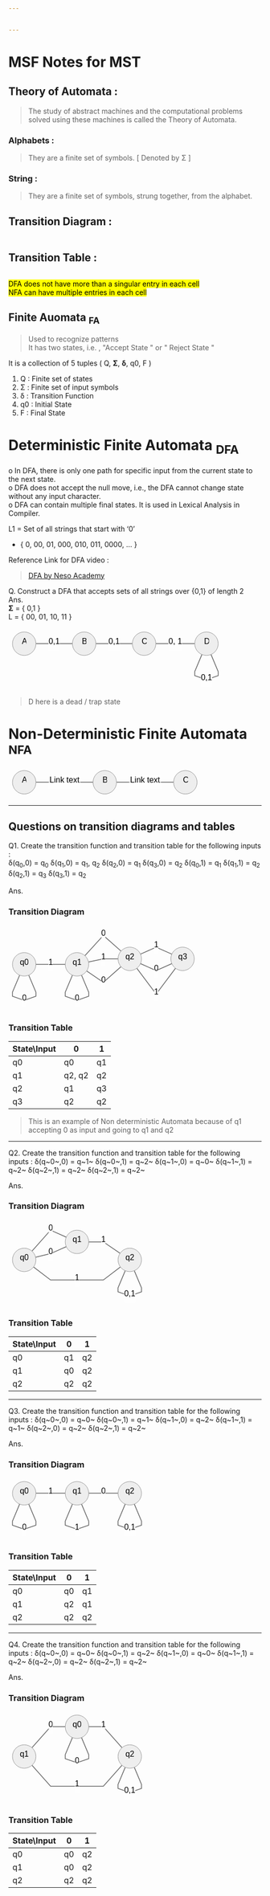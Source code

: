 ```yaml
---


---
```


<title>MSF Notes for MST</title>
<h1 id="msf-notes-for-mst">MSF Notes for MST</h1>
<h2 id="theory-of-automata-">Theory of Automata :</h2>
<blockquote>
<p>The study of abstract machines and the computational problems solved using these machines is called the Theory of Automata.</p>
</blockquote>
<h3 id="alphabets-">Alphabets :</h3>
<blockquote>
<p>They are a finite set of symbols. [ Denoted by Σ ]</p>
</blockquote>
<h3 id="string-">String :</h3>
<blockquote>
<p>They are a finite set of symbols, strung together, from the alphabet.</p>
</blockquote>
<h2 id="transition-diagram-">Transition Diagram :</h2>
<p><img src="https://lh7-us.googleusercontent.com/jyQ8o-cdlzV7QpbtxZu-PDr5WOrTjKpfSz4tf9cryX2bwSj4gf7nJnkl5XZxaRBGALxjP0AHpvfPefbetz1_G7MjV3sIoQj-zbHUkqUil9zfgasMcFdE4bn2BJTQCq8WmLDpM9gyPNgHmBog-yV6mIQ" alt=""></p>
<h2 id="transition-table-">Transition Table :</h2>
<p><img src="https://lh7-us.googleusercontent.com/qWA48m8JmeiD-a4dZwwoUjUIeQSOE34-a_zlJb9XXOluX8405rQr_gAXdKRq6QAszygZ5yT1UwCjXGLw31VpD_60_hYqyZN5qa0u9u4WGcab4iILxrGZdXQUtMpo9_3Ymu9kPWkakES_Mski7Hz4SQo" alt=""></p>
<p><mark>DFA does not have more than a singular entry in each cell<br>
NFA can have multiple entries in each cell</mark></p>
<h2 id="finite-auomata-fa">Finite Auomata <sub>FA</sub></h2>
<blockquote>
<p>Used to recognize patterns<br>
It has two states, i.e. , "Accept State " or  " Reject State "</p>
</blockquote>
<p>It is a collection of 5 tuples ( Q, <strong>Σ</strong>, <strong>δ</strong>, q0, F )</p>
<ol>
<li>Q : Finite set of states</li>
<li>Σ : Finite set of input symbols</li>
<li>δ : Transition Function</li>
<li>q0 : Initial State</li>
<li>F : Final State</li>
</ol>
<h1 id="deterministic-finite-automata-dfa">Deterministic Finite Automata <sub>DFA</sub></h1>
<p>o In DFA, there is only one path for specific input from the current state to the next state.<br>
o DFA does not accept the null move, i.e., the DFA cannot change state without any input character.<br>
o DFA can contain multiple final states. It is used in Lexical Analysis in Compiler.</p>
<p>L1 = Set of all strings that start with ‘0’</p>
<ul>
<li>{ 0, 00, 01, 000, 010, 011, 0000, … }</li>
</ul>
<p>Reference Link for DFA video :</p>
<blockquote>
<p><a href="https://www.youtube.com/watch?v=40i4PKpM0cI">DFA by Neso Academy</a></p>
</blockquote>
<p>Q. Construct a DFA that accepts sets of all strings over {0,1} of length 2<br>
Ans.<br>
<strong>Σ</strong> = { 0,1 }<br>
L = { 00, 01, 10, 11 }</p>
<pre class=" language-mermaid"><svg id="mermaid-svg-svY1lYfetM3NIOSt" width="100%" xmlns="http://www.w3.org/2000/svg" xmlns:xlink="http://www.w3.org/1999/xlink" height="124.42500305175781" style="max-width: 425.6625061035156px;" viewBox="0 0 425.6625061035156 124.42500305175781"><style>#mermaid-svg-svY1lYfetM3NIOSt{font-family:"trebuchet ms",verdana,arial,sans-serif;font-size:16px;fill:#000000;}#mermaid-svg-svY1lYfetM3NIOSt .error-icon{fill:#552222;}#mermaid-svg-svY1lYfetM3NIOSt .error-text{fill:#552222;stroke:#552222;}#mermaid-svg-svY1lYfetM3NIOSt .edge-thickness-normal{stroke-width:2px;}#mermaid-svg-svY1lYfetM3NIOSt .edge-thickness-thick{stroke-width:3.5px;}#mermaid-svg-svY1lYfetM3NIOSt .edge-pattern-solid{stroke-dasharray:0;}#mermaid-svg-svY1lYfetM3NIOSt .edge-pattern-dashed{stroke-dasharray:3;}#mermaid-svg-svY1lYfetM3NIOSt .edge-pattern-dotted{stroke-dasharray:2;}#mermaid-svg-svY1lYfetM3NIOSt .marker{fill:#666;stroke:#666;}#mermaid-svg-svY1lYfetM3NIOSt .marker.cross{stroke:#666;}#mermaid-svg-svY1lYfetM3NIOSt svg{font-family:"trebuchet ms",verdana,arial,sans-serif;font-size:16px;}#mermaid-svg-svY1lYfetM3NIOSt .label{font-family:"trebuchet ms",verdana,arial,sans-serif;color:#000000;}#mermaid-svg-svY1lYfetM3NIOSt .cluster-label text{fill:#333;}#mermaid-svg-svY1lYfetM3NIOSt .cluster-label span{color:#333;}#mermaid-svg-svY1lYfetM3NIOSt .label text,#mermaid-svg-svY1lYfetM3NIOSt span{fill:#000000;color:#000000;}#mermaid-svg-svY1lYfetM3NIOSt .node rect,#mermaid-svg-svY1lYfetM3NIOSt .node circle,#mermaid-svg-svY1lYfetM3NIOSt .node ellipse,#mermaid-svg-svY1lYfetM3NIOSt .node polygon,#mermaid-svg-svY1lYfetM3NIOSt .node path{fill:#eee;stroke:#999;stroke-width:1px;}#mermaid-svg-svY1lYfetM3NIOSt .node .label{text-align:center;}#mermaid-svg-svY1lYfetM3NIOSt .node.clickable{cursor:pointer;}#mermaid-svg-svY1lYfetM3NIOSt .arrowheadPath{fill:#333333;}#mermaid-svg-svY1lYfetM3NIOSt .edgePath .path{stroke:#666;stroke-width:1.5px;}#mermaid-svg-svY1lYfetM3NIOSt .flowchart-link{stroke:#666;fill:none;}#mermaid-svg-svY1lYfetM3NIOSt .edgeLabel{background-color:white;text-align:center;}#mermaid-svg-svY1lYfetM3NIOSt .edgeLabel rect{opacity:0.5;background-color:white;fill:white;}#mermaid-svg-svY1lYfetM3NIOSt .cluster rect{fill:hsl(210,66.6666666667%,95%);stroke:#26a;stroke-width:1px;}#mermaid-svg-svY1lYfetM3NIOSt .cluster text{fill:#333;}#mermaid-svg-svY1lYfetM3NIOSt .cluster span{color:#333;}#mermaid-svg-svY1lYfetM3NIOSt div.mermaidTooltip{position:absolute;text-align:center;max-width:200px;padding:2px;font-family:"trebuchet ms",verdana,arial,sans-serif;font-size:12px;background:hsl(-160,0%,93.3333333333%);border:1px solid #26a;border-radius:2px;pointer-events:none;z-index:100;}#mermaid-svg-svY1lYfetM3NIOSt:root{--mermaid-font-family:"trebuchet ms",verdana,arial,sans-serif;}#mermaid-svg-svY1lYfetM3NIOSt flowchart{fill:apa;}</style><g><g class="output"><g class="clusters"></g><g class="edgePaths"><g class="edgePath LS-A LE-B" id="L-A-B" style="opacity: 1;"><path class="path" d="M54.71250057220459,31.356250762939453L91.04375171661377,31.356250762939453L127.37500286102295,31.356250762939453" marker-end="url(https://stackedit.io/app#arrowhead937)" style="fill:none"></path><defs><marker id="arrowhead937" viewBox="0 0 10 10" refX="9" refY="5" markerUnits="strokeWidth" markerWidth="8" markerHeight="6" orient="auto"><path d="M 0 0 L 10 5 L 0 10 z" class="arrowheadPath" style="stroke-width: 1; stroke-dasharray: 1, 0;"></path></marker></defs></g><g class="edgePath LS-B LE-C" id="L-B-C" style="opacity: 1;"><path class="path" d="M174.08750247955322,31.356250762939453L210.4187536239624,31.356250762939453L246.75000476837158,31.356250762939453" marker-end="url(https://stackedit.io/app#arrowhead938)" style="fill:none"></path><defs><marker id="arrowhead938" viewBox="0 0 10 10" refX="9" refY="5" markerUnits="strokeWidth" markerWidth="8" markerHeight="6" orient="auto"><path d="M 0 0 L 10 5 L 0 10 z" class="arrowheadPath" style="stroke-width: 1; stroke-dasharray: 1, 0;"></path></marker></defs></g><g class="edgePath LS-C LE-D" id="L-C-D" style="opacity: 1;"><path class="path" d="M293.46250438690186,31.356250762939453L332.20625591278076,31.356250762939453L370.95000743865967,31.356250762939453" marker-end="url(https://stackedit.io/app#arrowhead939)" style="fill:none"></path><defs><marker id="arrowhead939" viewBox="0 0 10 10" refX="9" refY="5" markerUnits="strokeWidth" markerWidth="8" markerHeight="6" orient="auto"><path d="M 0 0 L 10 5 L 0 10 z" class="arrowheadPath" style="stroke-width: 1; stroke-dasharray: 1, 0;"></path></marker></defs></g><g class="edgePath LS-D LE-D" id="L-D-D" style="opacity: 1;"><path class="path" d="M385.25969490382727,52.889344244999904L370.95000648498535,86.95000139872232L370.95000648498535,95.0093763669332L394.3062572479248,103.06875133514404L417.66250801086426,95.0093763669332L417.66250801086426,86.95000139872232L403.35281959202234,52.889344244999904" marker-end="url(https://stackedit.io/app#arrowhead940)" style="fill:none"></path><defs><marker id="arrowhead940" viewBox="0 0 10 10" refX="9" refY="5" markerUnits="strokeWidth" markerWidth="8" markerHeight="6" orient="auto"><path d="M 0 0 L 10 5 L 0 10 z" class="arrowheadPath" style="stroke-width: 1; stroke-dasharray: 1, 0;"></path></marker></defs></g></g><g class="edgeLabels"><g class="edgeLabel" transform="translate(91.04375171661377,31.356250762939453)" style="opacity: 1;"><g transform="translate(-11.331250190734863,-13.356249809265137)" class="label"><rect rx="0" ry="0" width="22.662500381469727" height="26.712499618530273"></rect><foreignObject width="22.662500381469727" height="26.712499618530273"><div xmlns="http://www.w3.org/1999/xhtml" style="display: inline-block; white-space: nowrap;"><span id="L-L-A-B" class="edgeLabel L-LS-A' L-LE-B">0,1</span></div></foreignObject></g></g><g class="edgeLabel" transform="translate(210.4187536239624,31.356250762939453)" style="opacity: 1;"><g transform="translate(-11.331250190734863,-13.356249809265137)" class="label"><rect rx="0" ry="0" width="22.662500381469727" height="26.712499618530273"></rect><foreignObject width="22.662500381469727" height="26.712499618530273"><div xmlns="http://www.w3.org/1999/xhtml" style="display: inline-block; white-space: nowrap;"><span id="L-L-B-C" class="edgeLabel L-LS-B' L-LE-C">0,1</span></div></foreignObject></g></g><g class="edgeLabel" transform="translate(332.20625591278076,31.356250762939453)" style="opacity: 1;"><g transform="translate(-13.74375057220459,-13.356249809265137)" class="label"><rect rx="0" ry="0" width="27.48750114440918" height="26.712499618530273"></rect><foreignObject width="27.48750114440918" height="26.712499618530273"><div xmlns="http://www.w3.org/1999/xhtml" style="display: inline-block; white-space: nowrap;"><span id="L-L-C-D" class="edgeLabel L-LS-C' L-LE-D">0, 1</span></div></foreignObject></g></g><g class="edgeLabel" transform="translate(394.3062572479248,103.06875133514404)" style="opacity: 1;"><g transform="translate(-11.331250190734863,-13.356249809265137)" class="label"><rect rx="0" ry="0" width="22.662500381469727" height="26.712499618530273"></rect><foreignObject width="22.662500381469727" height="26.712499618530273"><div xmlns="http://www.w3.org/1999/xhtml" style="display: inline-block; white-space: nowrap;"><span id="L-L-D-D" class="edgeLabel L-LS-D' L-LE-D">0,1</span></div></foreignObject></g></g></g><g class="nodes"><g class="node default" id="flowchart-A-5500" transform="translate(31.356250762939453,31.356250762939453)" style="opacity: 1;"><circle x="-14.71875" y="-23.356249809265137" r="23.356249809265137" class="label-container"></circle><g class="label" transform="translate(0,0)"><g transform="translate(-4.71875,-13.356249809265137)"><foreignObject width="9.4375" height="26.712499618530273"><div xmlns="http://www.w3.org/1999/xhtml" style="display: inline-block; white-space: nowrap;">A</div></foreignObject></g></g></g><g class="node default" id="flowchart-B-5501" transform="translate(150.7312526702881,31.356250762939453)" style="opacity: 1;"><circle x="-14.53125" y="-23.356249809265137" r="23.356249809265137" class="label-container"></circle><g class="label" transform="translate(0,0)"><g transform="translate(-4.53125,-13.356249809265137)"><foreignObject width="9.0625" height="26.712499618530273"><div xmlns="http://www.w3.org/1999/xhtml" style="display: inline-block; white-space: nowrap;">B</div></foreignObject></g></g></g><g class="node default" id="flowchart-C-5502" transform="translate(270.1062545776367,31.356250762939453)" style="opacity: 1;"><circle x="-14.787499904632568" y="-23.356249809265137" r="23.356249809265137" class="label-container"></circle><g class="label" transform="translate(0,0)"><g transform="translate(-4.787499904632568,-13.356249809265137)"><foreignObject width="9.574999809265137" height="26.712499618530273"><div xmlns="http://www.w3.org/1999/xhtml" style="display: inline-block; white-space: nowrap;">C</div></foreignObject></g></g></g><g class="node default" id="flowchart-D-5503" transform="translate(394.3062572479248,31.356250762939453)" style="opacity: 1;"><circle x="-14.90625" y="-23.356249809265137" r="23.356249809265137" class="label-container"></circle><g class="label" transform="translate(0,0)"><g transform="translate(-4.90625,-13.356249809265137)"><foreignObject width="9.8125" height="26.712499618530273"><div xmlns="http://www.w3.org/1999/xhtml" style="display: inline-block; white-space: nowrap;">D</div></foreignObject></g></g></g></g></g></g></svg></pre>
<blockquote>
<p>D here is a dead / trap state</p>
</blockquote>
<h1 id="non-deterministic-finite-automata-nfa">Non-Deterministic Finite Automata <sub>NFA</sub></h1>
<pre class=" language-mermaid"><svg id="mermaid-svg-dY0RWHP88LXY7T3N" width="100%" xmlns="http://www.w3.org/2000/svg" xmlns:xlink="http://www.w3.org/1999/xlink" height="62.712501525878906" style="max-width: 383.61248779296875px;" viewBox="0 0 383.61248779296875 62.712501525878906"><style>#mermaid-svg-dY0RWHP88LXY7T3N{font-family:"trebuchet ms",verdana,arial,sans-serif;font-size:16px;fill:#000000;}#mermaid-svg-dY0RWHP88LXY7T3N .error-icon{fill:#552222;}#mermaid-svg-dY0RWHP88LXY7T3N .error-text{fill:#552222;stroke:#552222;}#mermaid-svg-dY0RWHP88LXY7T3N .edge-thickness-normal{stroke-width:2px;}#mermaid-svg-dY0RWHP88LXY7T3N .edge-thickness-thick{stroke-width:3.5px;}#mermaid-svg-dY0RWHP88LXY7T3N .edge-pattern-solid{stroke-dasharray:0;}#mermaid-svg-dY0RWHP88LXY7T3N .edge-pattern-dashed{stroke-dasharray:3;}#mermaid-svg-dY0RWHP88LXY7T3N .edge-pattern-dotted{stroke-dasharray:2;}#mermaid-svg-dY0RWHP88LXY7T3N .marker{fill:#666;stroke:#666;}#mermaid-svg-dY0RWHP88LXY7T3N .marker.cross{stroke:#666;}#mermaid-svg-dY0RWHP88LXY7T3N svg{font-family:"trebuchet ms",verdana,arial,sans-serif;font-size:16px;}#mermaid-svg-dY0RWHP88LXY7T3N .label{font-family:"trebuchet ms",verdana,arial,sans-serif;color:#000000;}#mermaid-svg-dY0RWHP88LXY7T3N .cluster-label text{fill:#333;}#mermaid-svg-dY0RWHP88LXY7T3N .cluster-label span{color:#333;}#mermaid-svg-dY0RWHP88LXY7T3N .label text,#mermaid-svg-dY0RWHP88LXY7T3N span{fill:#000000;color:#000000;}#mermaid-svg-dY0RWHP88LXY7T3N .node rect,#mermaid-svg-dY0RWHP88LXY7T3N .node circle,#mermaid-svg-dY0RWHP88LXY7T3N .node ellipse,#mermaid-svg-dY0RWHP88LXY7T3N .node polygon,#mermaid-svg-dY0RWHP88LXY7T3N .node path{fill:#eee;stroke:#999;stroke-width:1px;}#mermaid-svg-dY0RWHP88LXY7T3N .node .label{text-align:center;}#mermaid-svg-dY0RWHP88LXY7T3N .node.clickable{cursor:pointer;}#mermaid-svg-dY0RWHP88LXY7T3N .arrowheadPath{fill:#333333;}#mermaid-svg-dY0RWHP88LXY7T3N .edgePath .path{stroke:#666;stroke-width:1.5px;}#mermaid-svg-dY0RWHP88LXY7T3N .flowchart-link{stroke:#666;fill:none;}#mermaid-svg-dY0RWHP88LXY7T3N .edgeLabel{background-color:white;text-align:center;}#mermaid-svg-dY0RWHP88LXY7T3N .edgeLabel rect{opacity:0.5;background-color:white;fill:white;}#mermaid-svg-dY0RWHP88LXY7T3N .cluster rect{fill:hsl(210,66.6666666667%,95%);stroke:#26a;stroke-width:1px;}#mermaid-svg-dY0RWHP88LXY7T3N .cluster text{fill:#333;}#mermaid-svg-dY0RWHP88LXY7T3N .cluster span{color:#333;}#mermaid-svg-dY0RWHP88LXY7T3N div.mermaidTooltip{position:absolute;text-align:center;max-width:200px;padding:2px;font-family:"trebuchet ms",verdana,arial,sans-serif;font-size:12px;background:hsl(-160,0%,93.3333333333%);border:1px solid #26a;border-radius:2px;pointer-events:none;z-index:100;}#mermaid-svg-dY0RWHP88LXY7T3N:root{--mermaid-font-family:"trebuchet ms",verdana,arial,sans-serif;}#mermaid-svg-dY0RWHP88LXY7T3N flowchart{fill:apa;}</style><g><g class="output"><g class="clusters"></g><g class="edgePaths"><g class="edgePath LS-A LE-B" id="L-A-B" style="opacity: 1;"><path class="path" d="M54.71250057220459,31.356250762939453L111.58125114440918,31.356250762939453L168.45000171661377,31.356250762939453" marker-end="url(https://stackedit.io/app#arrowhead941)" style="fill:none"></path><defs><marker id="arrowhead941" viewBox="0 0 10 10" refX="9" refY="5" markerUnits="strokeWidth" markerWidth="8" markerHeight="6" orient="auto"><path d="M 0 0 L 10 5 L 0 10 z" class="arrowheadPath" style="stroke-width: 1; stroke-dasharray: 1, 0;"></path></marker></defs></g><g class="edgePath LS-B LE-C" id="L-B-C" style="opacity: 1;"><path class="path" d="M215.16250133514404,31.356250762939453L272.03125190734863,31.356250762939453L328.9000024795532,31.356250762939453" marker-end="url(https://stackedit.io/app#arrowhead942)" style="fill:none"></path><defs><marker id="arrowhead942" viewBox="0 0 10 10" refX="9" refY="5" markerUnits="strokeWidth" markerWidth="8" markerHeight="6" orient="auto"><path d="M 0 0 L 10 5 L 0 10 z" class="arrowheadPath" style="stroke-width: 1; stroke-dasharray: 1, 0;"></path></marker></defs></g></g><g class="edgeLabels"><g class="edgeLabel" transform="translate(111.58125114440918,31.356250762939453)" style="opacity: 1;"><g transform="translate(-31.868749618530273,-13.356249809265137)" class="label"><rect rx="0" ry="0" width="63.73749923706055" height="26.712499618530273"></rect><foreignObject width="63.73749923706055" height="26.712499618530273"><div xmlns="http://www.w3.org/1999/xhtml" style="display: inline-block; white-space: nowrap;"><span id="L-L-A-B" class="edgeLabel L-LS-A' L-LE-B">Link text</span></div></foreignObject></g></g><g class="edgeLabel" transform="translate(272.03125190734863,31.356250762939453)" style="opacity: 1;"><g transform="translate(-31.868749618530273,-13.356249809265137)" class="label"><rect rx="0" ry="0" width="63.73749923706055" height="26.712499618530273"></rect><foreignObject width="63.73749923706055" height="26.712499618530273"><div xmlns="http://www.w3.org/1999/xhtml" style="display: inline-block; white-space: nowrap;"><span id="L-L-B-C" class="edgeLabel L-LS-B' L-LE-C">Link text</span></div></foreignObject></g></g></g><g class="nodes"><g class="node default" id="flowchart-A-5509" transform="translate(31.356250762939453,31.356250762939453)" style="opacity: 1;"><circle x="-14.71875" y="-23.356249809265137" r="23.356249809265137" class="label-container"></circle><g class="label" transform="translate(0,0)"><g transform="translate(-4.71875,-13.356249809265137)"><foreignObject width="9.4375" height="26.712499618530273"><div xmlns="http://www.w3.org/1999/xhtml" style="display: inline-block; white-space: nowrap;">A</div></foreignObject></g></g></g><g class="node default" id="flowchart-B-5510" transform="translate(191.8062515258789,31.356250762939453)" style="opacity: 1;"><circle x="-14.53125" y="-23.356249809265137" r="23.356249809265137" class="label-container"></circle><g class="label" transform="translate(0,0)"><g transform="translate(-4.53125,-13.356249809265137)"><foreignObject width="9.0625" height="26.712499618530273"><div xmlns="http://www.w3.org/1999/xhtml" style="display: inline-block; white-space: nowrap;">B</div></foreignObject></g></g></g><g class="node default" id="flowchart-C-5511" transform="translate(352.25625228881836,31.356250762939453)" style="opacity: 1;"><circle x="-14.787499904632568" y="-23.356249809265137" r="23.356249809265137" class="label-container"></circle><g class="label" transform="translate(0,0)"><g transform="translate(-4.787499904632568,-13.356249809265137)"><foreignObject width="9.574999809265137" height="26.712499618530273"><div xmlns="http://www.w3.org/1999/xhtml" style="display: inline-block; white-space: nowrap;">C</div></foreignObject></g></g></g></g></g></g></svg></pre>
<hr>
<h2 id="questions-on-transition-diagrams-and-tables">Questions on transition diagrams and tables</h2>
<p>Q1. Create the transition function and transition table for the following inputs :<br>
δ(q<sub>0</sub>,0) = q<sub>0</sub> 	δ(q<sub>1</sub>,0) = q<sub>1</sub>, q<sub>2</sub> δ(q<sub>2</sub>,0) = q<sub>1</sub> 	δ(q<sub>3</sub>,0) = q<sub>2</sub> 	δ(q<sub>0</sub>,1) = q<sub>1</sub> 	δ(q<sub>1</sub>,1) = q<sub>2</sub> 	δ(q<sub>2</sub>,1) = q<sub>3</sub> 	δ(q<sub>3</sub>,1) = q<sub>2</sub></p>
<p>Ans.</p>
<h3 id="transition-diagram">Transition Diagram</h3>
<pre class=" language-mermaid"><svg id="mermaid-svg-DHmivZHc7bKwmbYQ" width="100%" xmlns="http://www.w3.org/2000/svg" xmlns:xlink="http://www.w3.org/1999/xlink" height="171.99374389648438" style="max-width: 378.04998779296875px;" viewBox="0 9.5367431640625e-7 378.04998779296875 171.99374389648438"><style>#mermaid-svg-DHmivZHc7bKwmbYQ{font-family:"trebuchet ms",verdana,arial,sans-serif;font-size:16px;fill:#000000;}#mermaid-svg-DHmivZHc7bKwmbYQ .error-icon{fill:#552222;}#mermaid-svg-DHmivZHc7bKwmbYQ .error-text{fill:#552222;stroke:#552222;}#mermaid-svg-DHmivZHc7bKwmbYQ .edge-thickness-normal{stroke-width:2px;}#mermaid-svg-DHmivZHc7bKwmbYQ .edge-thickness-thick{stroke-width:3.5px;}#mermaid-svg-DHmivZHc7bKwmbYQ .edge-pattern-solid{stroke-dasharray:0;}#mermaid-svg-DHmivZHc7bKwmbYQ .edge-pattern-dashed{stroke-dasharray:3;}#mermaid-svg-DHmivZHc7bKwmbYQ .edge-pattern-dotted{stroke-dasharray:2;}#mermaid-svg-DHmivZHc7bKwmbYQ .marker{fill:#666;stroke:#666;}#mermaid-svg-DHmivZHc7bKwmbYQ .marker.cross{stroke:#666;}#mermaid-svg-DHmivZHc7bKwmbYQ svg{font-family:"trebuchet ms",verdana,arial,sans-serif;font-size:16px;}#mermaid-svg-DHmivZHc7bKwmbYQ .label{font-family:"trebuchet ms",verdana,arial,sans-serif;color:#000000;}#mermaid-svg-DHmivZHc7bKwmbYQ .cluster-label text{fill:#333;}#mermaid-svg-DHmivZHc7bKwmbYQ .cluster-label span{color:#333;}#mermaid-svg-DHmivZHc7bKwmbYQ .label text,#mermaid-svg-DHmivZHc7bKwmbYQ span{fill:#000000;color:#000000;}#mermaid-svg-DHmivZHc7bKwmbYQ .node rect,#mermaid-svg-DHmivZHc7bKwmbYQ .node circle,#mermaid-svg-DHmivZHc7bKwmbYQ .node ellipse,#mermaid-svg-DHmivZHc7bKwmbYQ .node polygon,#mermaid-svg-DHmivZHc7bKwmbYQ .node path{fill:#eee;stroke:#999;stroke-width:1px;}#mermaid-svg-DHmivZHc7bKwmbYQ .node .label{text-align:center;}#mermaid-svg-DHmivZHc7bKwmbYQ .node.clickable{cursor:pointer;}#mermaid-svg-DHmivZHc7bKwmbYQ .arrowheadPath{fill:#333333;}#mermaid-svg-DHmivZHc7bKwmbYQ .edgePath .path{stroke:#666;stroke-width:1.5px;}#mermaid-svg-DHmivZHc7bKwmbYQ .flowchart-link{stroke:#666;fill:none;}#mermaid-svg-DHmivZHc7bKwmbYQ .edgeLabel{background-color:white;text-align:center;}#mermaid-svg-DHmivZHc7bKwmbYQ .edgeLabel rect{opacity:0.5;background-color:white;fill:white;}#mermaid-svg-DHmivZHc7bKwmbYQ .cluster rect{fill:hsl(210,66.6666666667%,95%);stroke:#26a;stroke-width:1px;}#mermaid-svg-DHmivZHc7bKwmbYQ .cluster text{fill:#333;}#mermaid-svg-DHmivZHc7bKwmbYQ .cluster span{color:#333;}#mermaid-svg-DHmivZHc7bKwmbYQ div.mermaidTooltip{position:absolute;text-align:center;max-width:200px;padding:2px;font-family:"trebuchet ms",verdana,arial,sans-serif;font-size:12px;background:hsl(-160,0%,93.3333333333%);border:1px solid #26a;border-radius:2px;pointer-events:none;z-index:100;}#mermaid-svg-DHmivZHc7bKwmbYQ:root{--mermaid-font-family:"trebuchet ms",verdana,arial,sans-serif;}#mermaid-svg-DHmivZHc7bKwmbYQ flowchart{fill:apa;}</style><g><g class="output"><g class="clusters"></g><g class="edgePaths"><g class="edgePath LS-A LE-B" id="L-A-B" style="opacity: 1;"><path class="path" d="M54.71250057220459,78.92499876022339L83.9125018119812,78.92499876022339L113.11250305175781,78.92499876022339" marker-end="url(https://stackedit.io/app#arrowhead943)" style="fill:none"></path><defs><marker id="arrowhead943" viewBox="0 0 10 10" refX="9" refY="5" markerUnits="strokeWidth" markerWidth="8" markerHeight="6" orient="auto"><path d="M 0 0 L 10 5 L 0 10 z" class="arrowheadPath" style="stroke-width: 1; stroke-dasharray: 1, 0;"></path></marker></defs></g><g class="edgePath LS-B LE-C" id="L-B-C" style="opacity: 1;"><path class="path" d="M152.2160911755724,61.675774396214415L189.0250039100647,21.356249809265137L224.12388876388889,52.55247504639597" marker-end="url(https://stackedit.io/app#arrowhead944)" style="fill:none"></path><defs><marker id="arrowhead944" viewBox="0 0 10 10" refX="9" refY="5" markerUnits="strokeWidth" markerWidth="8" markerHeight="6" orient="auto"><path d="M 0 0 L 10 5 L 0 10 z" class="arrowheadPath" style="stroke-width: 1; stroke-dasharray: 1, 0;"></path></marker></defs></g><g class="edgePath LS-C LE-D" id="L-C-D" style="opacity: 1;"><path class="path" d="M262.9247798557829,58.58358468817433L294.1375060081482,44.71249961853027L325.3502321605135,58.58358468817433" marker-end="url(https://stackedit.io/app#arrowhead945)" style="fill:none"></path><defs><marker id="arrowhead945" viewBox="0 0 10 10" refX="9" refY="5" markerUnits="strokeWidth" markerWidth="8" markerHeight="6" orient="auto"><path d="M 0 0 L 10 5 L 0 10 z" class="arrowheadPath" style="stroke-width: 1; stroke-dasharray: 1, 0;"></path></marker></defs></g><g class="edgePath LS-A LE-A" id="L-A-A" style="opacity: 1;"><path class="path" d="M22.30968841884193,100.45809224228384L8,134.51874939600626L8,142.57812436421713L31.356250762939453,150.63749933242798L54.712501525878906,142.57812436421713L54.712501525878906,134.51874939600626L40.40281310703698,100.45809224228384" marker-end="url(https://stackedit.io/app#arrowhead946)" style="fill:none"></path><defs><marker id="arrowhead946" viewBox="0 0 10 10" refX="9" refY="5" markerUnits="strokeWidth" markerWidth="8" markerHeight="6" orient="auto"><path d="M 0 0 L 10 5 L 0 10 z" class="arrowheadPath" style="stroke-width: 1; stroke-dasharray: 1, 0;"></path></marker></defs></g><g class="edgePath LS-B LE-B" id="L-B-B" style="opacity: 1;"><path class="path" d="M127.42219051692543,100.45809224228384L113.1125020980835,134.51874939600626L113.1125020980835,142.57812436421713L136.46875286102295,150.63749933242798L159.8250036239624,142.57812436421713L159.8250036239624,134.51874939600626L145.5153152051205,100.45809224228384" marker-end="url(https://stackedit.io/app#arrowhead947)" style="fill:none"></path><defs><marker id="arrowhead947" viewBox="0 0 10 10" refX="9" refY="5" markerUnits="strokeWidth" markerWidth="8" markerHeight="6" orient="auto"><path d="M 0 0 L 10 5 L 0 10 z" class="arrowheadPath" style="stroke-width: 1; stroke-dasharray: 1, 0;"></path></marker></defs></g><g class="edgePath LS-B LE-C" id="L-B-C" style="opacity: 1;"><path class="path" d="M159.34211014142122,74.20017793017604L189.0250039100647,68.06874942779541L218.2250051498413,68.06874942779541" marker-end="url(https://stackedit.io/app#arrowhead948)" style="fill:none"></path><defs><marker id="arrowhead948" viewBox="0 0 10 10" refX="9" refY="5" markerUnits="strokeWidth" markerWidth="8" markerHeight="6" orient="auto"><path d="M 0 0 L 10 5 L 0 10 z" class="arrowheadPath" style="stroke-width: 1; stroke-dasharray: 1, 0;"></path></marker></defs></g><g class="edgePath LS-C LE-B" id="L-C-B" style="opacity: 1;"><path class="path" d="M224.12388876388889,83.58502380919485L189.0250039100647,114.78124904632568L155.76248952040842,92.08805808817152" marker-end="url(https://stackedit.io/app#arrowhead949)" style="fill:none"></path><defs><marker id="arrowhead949" viewBox="0 0 10 10" refX="9" refY="5" markerUnits="strokeWidth" markerWidth="8" markerHeight="6" orient="auto"><path d="M 0 0 L 10 5 L 0 10 z" class="arrowheadPath" style="stroke-width: 1; stroke-dasharray: 1, 0;"></path></marker></defs></g><g class="edgePath LS-D LE-C" id="L-D-C" style="opacity: 1;"><path class="path" d="M325.3502321605135,77.5539141674165L294.1375060081482,91.42499923706055L262.9247798557829,77.5539141674165" marker-end="url(https://stackedit.io/app#arrowhead950)" style="fill:none"></path><defs><marker id="arrowhead950" viewBox="0 0 10 10" refX="9" refY="5" markerUnits="strokeWidth" markerWidth="8" markerHeight="6" orient="auto"><path d="M 0 0 L 10 5 L 0 10 z" class="arrowheadPath" style="stroke-width: 1; stroke-dasharray: 1, 0;"></path></marker></defs></g><g class="edgePath LS-D LE-C" id="L-D-C" style="opacity: 1;"><path class="path" d="M332.6792069579092,86.75314908814167L294.1375060081482,138.13749885559082L255.5958050583872,86.75314908814167" marker-end="url(https://stackedit.io/app#arrowhead951)" style="fill:none"></path><defs><marker id="arrowhead951" viewBox="0 0 10 10" refX="9" refY="5" markerUnits="strokeWidth" markerWidth="8" markerHeight="6" orient="auto"><path d="M 0 0 L 10 5 L 0 10 z" class="arrowheadPath" style="stroke-width: 1; stroke-dasharray: 1, 0;"></path></marker></defs></g></g><g class="edgeLabels"><g class="edgeLabel" transform="translate(83.9125018119812,78.92499876022339)" style="opacity: 1;"><g transform="translate(-4.200000286102295,-13.356249809265137)" class="label"><rect rx="0" ry="0" width="8.40000057220459" height="26.712499618530273"></rect><foreignObject width="8.40000057220459" height="26.712499618530273"><div xmlns="http://www.w3.org/1999/xhtml" style="display: inline-block; white-space: nowrap;"><span id="L-L-A-B" class="edgeLabel L-LS-A' L-LE-B">1</span></div></foreignObject></g></g><g class="edgeLabel" transform="translate(189.0250039100647,21.356249809265137)" style="opacity: 1;"><g transform="translate(-4.200000286102295,-13.356249809265137)" class="label"><rect rx="0" ry="0" width="8.40000057220459" height="26.712499618530273"></rect><foreignObject width="8.40000057220459" height="26.712499618530273"><div xmlns="http://www.w3.org/1999/xhtml" style="display: inline-block; white-space: nowrap;"><span id="L-L-B-C" class="edgeLabel L-LS-B' L-LE-C">0</span></div></foreignObject></g></g><g class="edgeLabel" transform="translate(294.1375060081482,44.71249961853027)" style="opacity: 1;"><g transform="translate(-4.200000286102295,-13.356249809265137)" class="label"><rect rx="0" ry="0" width="8.40000057220459" height="26.712499618530273"></rect><foreignObject width="8.40000057220459" height="26.712499618530273"><div xmlns="http://www.w3.org/1999/xhtml" style="display: inline-block; white-space: nowrap;"><span id="L-L-C-D" class="edgeLabel L-LS-C' L-LE-D">1</span></div></foreignObject></g></g><g class="edgeLabel" transform="translate(31.356250762939453,150.63749933242798)" style="opacity: 1;"><g transform="translate(-4.200000286102295,-13.356249809265137)" class="label"><rect rx="0" ry="0" width="8.40000057220459" height="26.712499618530273"></rect><foreignObject width="8.40000057220459" height="26.712499618530273"><div xmlns="http://www.w3.org/1999/xhtml" style="display: inline-block; white-space: nowrap;"><span id="L-L-A-A" class="edgeLabel L-LS-A' L-LE-A">0</span></div></foreignObject></g></g><g class="edgeLabel" transform="translate(136.46875286102295,150.63749933242798)" style="opacity: 1;"><g transform="translate(-4.200000286102295,-13.356249809265137)" class="label"><rect rx="0" ry="0" width="8.40000057220459" height="26.712499618530273"></rect><foreignObject width="8.40000057220459" height="26.712499618530273"><div xmlns="http://www.w3.org/1999/xhtml" style="display: inline-block; white-space: nowrap;"><span id="L-L-B-B" class="edgeLabel L-LS-B' L-LE-B">0</span></div></foreignObject></g></g><g class="edgeLabel" transform="translate(189.0250039100647,68.06874942779541)" style="opacity: 1;"><g transform="translate(-4.200000286102295,-13.356249809265137)" class="label"><rect rx="0" ry="0" width="8.40000057220459" height="26.712499618530273"></rect><foreignObject width="8.40000057220459" height="26.712499618530273"><div xmlns="http://www.w3.org/1999/xhtml" style="display: inline-block; white-space: nowrap;"><span id="L-L-B-C" class="edgeLabel L-LS-B' L-LE-C">1</span></div></foreignObject></g></g><g class="edgeLabel" transform="translate(189.0250039100647,114.78124904632568)" style="opacity: 1;"><g transform="translate(-4.200000286102295,-13.356249809265137)" class="label"><rect rx="0" ry="0" width="8.40000057220459" height="26.712499618530273"></rect><foreignObject width="8.40000057220459" height="26.712499618530273"><div xmlns="http://www.w3.org/1999/xhtml" style="display: inline-block; white-space: nowrap;"><span id="L-L-C-B" class="edgeLabel L-LS-C' L-LE-B">0</span></div></foreignObject></g></g><g class="edgeLabel" transform="translate(294.1375060081482,91.42499923706055)" style="opacity: 1;"><g transform="translate(-4.200000286102295,-13.356249809265137)" class="label"><rect rx="0" ry="0" width="8.40000057220459" height="26.712499618530273"></rect><foreignObject width="8.40000057220459" height="26.712499618530273"><div xmlns="http://www.w3.org/1999/xhtml" style="display: inline-block; white-space: nowrap;"><span id="L-L-D-C" class="edgeLabel L-LS-D' L-LE-C">0</span></div></foreignObject></g></g><g class="edgeLabel" transform="translate(294.1375060081482,138.13749885559082)" style="opacity: 1;"><g transform="translate(-4.200000286102295,-13.356249809265137)" class="label"><rect rx="0" ry="0" width="8.40000057220459" height="26.712499618530273"></rect><foreignObject width="8.40000057220459" height="26.712499618530273"><div xmlns="http://www.w3.org/1999/xhtml" style="display: inline-block; white-space: nowrap;"><span id="L-L-D-C" class="edgeLabel L-LS-D' L-LE-C">1</span></div></foreignObject></g></g></g><g class="nodes"><g class="node default" id="flowchart-A-5528" transform="translate(31.356250762939453,78.92499876022339)" style="opacity: 1;"><circle x="-18.65625" y="-23.356249809265137" r="23.356249809265137" class="label-container"></circle><g class="label" transform="translate(0,0)"><g transform="translate(-8.65625,-13.356249809265137)"><foreignObject width="17.3125" height="26.712499618530273"><div xmlns="http://www.w3.org/1999/xhtml" style="display: inline-block; white-space: nowrap;">q0</div></foreignObject></g></g></g><g class="node default" id="flowchart-B-5529" transform="translate(136.46875286102295,78.92499876022339)" style="opacity: 1;"><circle x="-18.65625" y="-23.356249809265137" r="23.356249809265137" class="label-container"></circle><g class="label" transform="translate(0,0)"><g transform="translate(-8.65625,-13.356249809265137)"><foreignObject width="17.3125" height="26.712499618530273"><div xmlns="http://www.w3.org/1999/xhtml" style="display: inline-block; white-space: nowrap;">q1</div></foreignObject></g></g></g><g class="node default" id="flowchart-C-5530" transform="translate(241.58125495910645,68.06874942779541)" style="opacity: 1;"><circle x="-18.65625" y="-23.356249809265137" r="23.356249809265137" class="label-container"></circle><g class="label" transform="translate(0,0)"><g transform="translate(-8.65625,-13.356249809265137)"><foreignObject width="17.3125" height="26.712499618530273"><div xmlns="http://www.w3.org/1999/xhtml" style="display: inline-block; white-space: nowrap;">q2</div></foreignObject></g></g></g><g class="node default" id="flowchart-D-5531" transform="translate(346.69375705718994,68.06874942779541)" style="opacity: 1;"><circle x="-18.65625" y="-23.356249809265137" r="23.356249809265137" class="label-container"></circle><g class="label" transform="translate(0,0)"><g transform="translate(-8.65625,-13.356249809265137)"><foreignObject width="17.3125" height="26.712499618530273"><div xmlns="http://www.w3.org/1999/xhtml" style="display: inline-block; white-space: nowrap;">q3</div></foreignObject></g></g></g></g></g></g></svg></pre>
<h3 id="transition-table">Transition Table</h3>

<table>
<thead>
<tr>
<th>State\Input</th>
<th>0</th>
<th>1</th>
</tr>
</thead>
<tbody>
<tr>
<td>q0</td>
<td>q0</td>
<td>q1</td>
</tr>
<tr>
<td>q1</td>
<td>q2, q2</td>
<td>q2</td>
</tr>
<tr>
<td>q2</td>
<td>q1</td>
<td>q3</td>
</tr>
<tr>
<td>q3</td>
<td>q2</td>
<td>q2</td>
</tr>
</tbody>
</table><blockquote>
<p>This is an example of Non deterministic Automata because of q1 accepting 0 as input and going to q1 and q2</p>
</blockquote>
<hr>
Q2.  Create the transition function and transition table for the following inputs : 
δ(q~0~,0) = q~1~ 	δ(q~0~,1) = q~2~ δ(q~1~,0) = q~0~ 	δ(q~1~,1) = q~2~ 	δ(q~2~,1) = q~2~ 	δ(q~2~,1) = q~2~ 
<p>Ans.</p>
<h3 id="transition-diagram-1">Transition Diagram</h3>
<pre class=" language-mermaid"><svg id="mermaid-svg-EDvd8SxjY6qnn2DP" width="100%" xmlns="http://www.w3.org/2000/svg" xmlns:xlink="http://www.w3.org/1999/xlink" height="173.6374969482422" style="max-width: 272.9375px;" viewBox="0 9.5367431640625e-7 272.9375 173.6374969482422"><style>#mermaid-svg-EDvd8SxjY6qnn2DP{font-family:"trebuchet ms",verdana,arial,sans-serif;font-size:16px;fill:#000000;}#mermaid-svg-EDvd8SxjY6qnn2DP .error-icon{fill:#552222;}#mermaid-svg-EDvd8SxjY6qnn2DP .error-text{fill:#552222;stroke:#552222;}#mermaid-svg-EDvd8SxjY6qnn2DP .edge-thickness-normal{stroke-width:2px;}#mermaid-svg-EDvd8SxjY6qnn2DP .edge-thickness-thick{stroke-width:3.5px;}#mermaid-svg-EDvd8SxjY6qnn2DP .edge-pattern-solid{stroke-dasharray:0;}#mermaid-svg-EDvd8SxjY6qnn2DP .edge-pattern-dashed{stroke-dasharray:3;}#mermaid-svg-EDvd8SxjY6qnn2DP .edge-pattern-dotted{stroke-dasharray:2;}#mermaid-svg-EDvd8SxjY6qnn2DP .marker{fill:#666;stroke:#666;}#mermaid-svg-EDvd8SxjY6qnn2DP .marker.cross{stroke:#666;}#mermaid-svg-EDvd8SxjY6qnn2DP svg{font-family:"trebuchet ms",verdana,arial,sans-serif;font-size:16px;}#mermaid-svg-EDvd8SxjY6qnn2DP .label{font-family:"trebuchet ms",verdana,arial,sans-serif;color:#000000;}#mermaid-svg-EDvd8SxjY6qnn2DP .cluster-label text{fill:#333;}#mermaid-svg-EDvd8SxjY6qnn2DP .cluster-label span{color:#333;}#mermaid-svg-EDvd8SxjY6qnn2DP .label text,#mermaid-svg-EDvd8SxjY6qnn2DP span{fill:#000000;color:#000000;}#mermaid-svg-EDvd8SxjY6qnn2DP .node rect,#mermaid-svg-EDvd8SxjY6qnn2DP .node circle,#mermaid-svg-EDvd8SxjY6qnn2DP .node ellipse,#mermaid-svg-EDvd8SxjY6qnn2DP .node polygon,#mermaid-svg-EDvd8SxjY6qnn2DP .node path{fill:#eee;stroke:#999;stroke-width:1px;}#mermaid-svg-EDvd8SxjY6qnn2DP .node .label{text-align:center;}#mermaid-svg-EDvd8SxjY6qnn2DP .node.clickable{cursor:pointer;}#mermaid-svg-EDvd8SxjY6qnn2DP .arrowheadPath{fill:#333333;}#mermaid-svg-EDvd8SxjY6qnn2DP .edgePath .path{stroke:#666;stroke-width:1.5px;}#mermaid-svg-EDvd8SxjY6qnn2DP .flowchart-link{stroke:#666;fill:none;}#mermaid-svg-EDvd8SxjY6qnn2DP .edgeLabel{background-color:white;text-align:center;}#mermaid-svg-EDvd8SxjY6qnn2DP .edgeLabel rect{opacity:0.5;background-color:white;fill:white;}#mermaid-svg-EDvd8SxjY6qnn2DP .cluster rect{fill:hsl(210,66.6666666667%,95%);stroke:#26a;stroke-width:1px;}#mermaid-svg-EDvd8SxjY6qnn2DP .cluster text{fill:#333;}#mermaid-svg-EDvd8SxjY6qnn2DP .cluster span{color:#333;}#mermaid-svg-EDvd8SxjY6qnn2DP div.mermaidTooltip{position:absolute;text-align:center;max-width:200px;padding:2px;font-family:"trebuchet ms",verdana,arial,sans-serif;font-size:12px;background:hsl(-160,0%,93.3333333333%);border:1px solid #26a;border-radius:2px;pointer-events:none;z-index:100;}#mermaid-svg-EDvd8SxjY6qnn2DP:root{--mermaid-font-family:"trebuchet ms",verdana,arial,sans-serif;}#mermaid-svg-EDvd8SxjY6qnn2DP flowchart{fill:apa;}</style><g><g class="output"><g class="clusters"></g><g class="edgePaths"><g class="edgePath LS-A LE-B" id="L-A-B" style="opacity: 1;"><path class="path" d="M46.86059159363261,63.10078435169828L83.9125018119812,21.356249809265137L115.12522796434652,35.22733487890919" marker-end="url(https://stackedit.io/app#arrowhead952)" style="fill:none"></path><defs><marker id="arrowhead952" viewBox="0 0 10 10" refX="9" refY="5" markerUnits="strokeWidth" markerWidth="8" markerHeight="6" orient="auto"><path d="M 0 0 L 10 5 L 0 10 z" class="arrowheadPath" style="stroke-width: 1; stroke-dasharray: 1, 0;"></path></marker></defs></g><g class="edgePath LS-B LE-C" id="L-B-C" style="opacity: 1;"><path class="path" d="M159.8250026702881,44.71249961853027L189.0250039100647,44.71249961853027L222.28751829972097,67.40569057668444" marker-end="url(https://stackedit.io/app#arrowhead953)" style="fill:none"></path><defs><marker id="arrowhead953" viewBox="0 0 10 10" refX="9" refY="5" markerUnits="strokeWidth" markerWidth="8" markerHeight="6" orient="auto"><path d="M 0 0 L 10 5 L 0 10 z" class="arrowheadPath" style="stroke-width: 1; stroke-dasharray: 1, 0;"></path></marker></defs></g><g class="edgePath LS-A LE-C" id="L-A-C" style="opacity: 1;"><path class="path" d="M49.935998341643824,94.72174905903185L83.9125018119812,120.60312461853027L136.46875286102295,120.60312461853027L189.0250039100647,120.60312461853027L223.00150738040207,94.72174905903185" marker-end="url(https://stackedit.io/app#arrowhead954)" style="fill:none"></path><defs><marker id="arrowhead954" viewBox="0 0 10 10" refX="9" refY="5" markerUnits="strokeWidth" markerWidth="8" markerHeight="6" orient="auto"><path d="M 0 0 L 10 5 L 0 10 z" class="arrowheadPath" style="stroke-width: 1; stroke-dasharray: 1, 0;"></path></marker></defs></g><g class="edgePath LS-B LE-A" id="L-B-A" style="opacity: 1;"><path class="path" d="M115.12522796434652,54.19766435815136L83.9125018119812,68.06874942779541L54.07865973409939,75.16444276123774" marker-end="url(https://stackedit.io/app#arrowhead955)" style="fill:none"></path><defs><marker id="arrowhead955" viewBox="0 0 10 10" refX="9" refY="5" markerUnits="strokeWidth" markerWidth="8" markerHeight="6" orient="auto"><path d="M 0 0 L 10 5 L 0 10 z" class="arrowheadPath" style="stroke-width: 1; stroke-dasharray: 1, 0;"></path></marker></defs></g><g class="edgePath LS-C LE-C" id="L-C-C" style="opacity: 1;"><path class="path" d="M232.5346926150089,102.10184338669302L218.225004196167,136.16250054041544L218.225004196167,144.2218755086263L241.58125495910645,152.28125047683716L264.9375057220459,144.2218755086263L264.9375057220459,136.16250054041544L250.62781730320398,102.10184338669302" marker-end="url(https://stackedit.io/app#arrowhead956)" style="fill:none"></path><defs><marker id="arrowhead956" viewBox="0 0 10 10" refX="9" refY="5" markerUnits="strokeWidth" markerWidth="8" markerHeight="6" orient="auto"><path d="M 0 0 L 10 5 L 0 10 z" class="arrowheadPath" style="stroke-width: 1; stroke-dasharray: 1, 0;"></path></marker></defs></g></g><g class="edgeLabels"><g class="edgeLabel" transform="translate(83.9125018119812,21.356249809265137)" style="opacity: 1;"><g transform="translate(-4.200000286102295,-13.356249809265137)" class="label"><rect rx="0" ry="0" width="8.40000057220459" height="26.712499618530273"></rect><foreignObject width="8.40000057220459" height="26.712499618530273"><div xmlns="http://www.w3.org/1999/xhtml" style="display: inline-block; white-space: nowrap;"><span id="L-L-A-B" class="edgeLabel L-LS-A' L-LE-B">0</span></div></foreignObject></g></g><g class="edgeLabel" transform="translate(189.0250039100647,44.71249961853027)" style="opacity: 1;"><g transform="translate(-4.200000286102295,-13.356249809265137)" class="label"><rect rx="0" ry="0" width="8.40000057220459" height="26.712499618530273"></rect><foreignObject width="8.40000057220459" height="26.712499618530273"><div xmlns="http://www.w3.org/1999/xhtml" style="display: inline-block; white-space: nowrap;"><span id="L-L-B-C" class="edgeLabel L-LS-B' L-LE-C">1</span></div></foreignObject></g></g><g class="edgeLabel" transform="translate(136.46875286102295,120.60312461853027)" style="opacity: 1;"><g transform="translate(-4.200000286102295,-13.356249809265137)" class="label"><rect rx="0" ry="0" width="8.40000057220459" height="26.712499618530273"></rect><foreignObject width="8.40000057220459" height="26.712499618530273"><div xmlns="http://www.w3.org/1999/xhtml" style="display: inline-block; white-space: nowrap;"><span id="L-L-A-C" class="edgeLabel L-LS-A' L-LE-C">1</span></div></foreignObject></g></g><g class="edgeLabel" transform="translate(83.9125018119812,68.06874942779541)" style="opacity: 1;"><g transform="translate(-4.200000286102295,-13.356249809265137)" class="label"><rect rx="0" ry="0" width="8.40000057220459" height="26.712499618530273"></rect><foreignObject width="8.40000057220459" height="26.712499618530273"><div xmlns="http://www.w3.org/1999/xhtml" style="display: inline-block; white-space: nowrap;"><span id="L-L-B-A" class="edgeLabel L-LS-B' L-LE-A">0</span></div></foreignObject></g></g><g class="edgeLabel" transform="translate(241.58125495910645,152.28125047683716)" style="opacity: 1;"><g transform="translate(-11.331250190734863,-13.356249809265137)" class="label"><rect rx="0" ry="0" width="22.662500381469727" height="26.712499618530273"></rect><foreignObject width="22.662500381469727" height="26.712499618530273"><div xmlns="http://www.w3.org/1999/xhtml" style="display: inline-block; white-space: nowrap;"><span id="L-L-C-C" class="edgeLabel L-LS-C' L-LE-C">0,1</span></div></foreignObject></g></g></g><g class="nodes"><g class="node default" id="flowchart-A-5553" transform="translate(31.356250762939453,80.56874990463257)" style="opacity: 1;"><circle x="-18.65625" y="-23.356249809265137" r="23.356249809265137" class="label-container"></circle><g class="label" transform="translate(0,0)"><g transform="translate(-8.65625,-13.356249809265137)"><foreignObject width="17.3125" height="26.712499618530273"><div xmlns="http://www.w3.org/1999/xhtml" style="display: inline-block; white-space: nowrap;">q0</div></foreignObject></g></g></g><g class="node default" id="flowchart-B-5554" transform="translate(136.46875286102295,44.71249961853027)" style="opacity: 1;"><circle x="-18.65625" y="-23.356249809265137" r="23.356249809265137" class="label-container"></circle><g class="label" transform="translate(0,0)"><g transform="translate(-8.65625,-13.356249809265137)"><foreignObject width="17.3125" height="26.712499618530273"><div xmlns="http://www.w3.org/1999/xhtml" style="display: inline-block; white-space: nowrap;">q1</div></foreignObject></g></g></g><g class="node default" id="flowchart-C-5555" transform="translate(241.58125495910645,80.56874990463257)" style="opacity: 1;"><circle x="-18.65625" y="-23.356249809265137" r="23.356249809265137" class="label-container"></circle><g class="label" transform="translate(0,0)"><g transform="translate(-8.65625,-13.356249809265137)"><foreignObject width="17.3125" height="26.712499618530273"><div xmlns="http://www.w3.org/1999/xhtml" style="display: inline-block; white-space: nowrap;">q2</div></foreignObject></g></g></g></g></g></g></svg></pre>
<h3 id="transition-table-1">Transition Table</h3>

<table>
<thead>
<tr>
<th>State\Input</th>
<th>0</th>
<th>1</th>
</tr>
</thead>
<tbody>
<tr>
<td>q0</td>
<td>q1</td>
<td>q2</td>
</tr>
<tr>
<td>q1</td>
<td>q0</td>
<td>q2</td>
</tr>
<tr>
<td>q2</td>
<td>q2</td>
<td>q2</td>
</tr>
</tbody>
</table><hr>
Q3.  Create the transition function and transition table for the following inputs : 
δ(q~0~,0) = q~0~ 	δ(q~0~,1) = q~1~ δ(q~1~,0) = q~2~ 	δ(q~1~,1) = q~1~ 	δ(q~2~,0) = q~2~ 	δ(q~2~,1) = q~2~ 
<p>Ans.</p>
<h3 id="transition-diagram-2">Transition Diagram</h3>
<pre class=" language-mermaid"><svg id="mermaid-svg-1O9o0eZF05KC5Jgt" width="100%" xmlns="http://www.w3.org/2000/svg" xmlns:xlink="http://www.w3.org/1999/xlink" height="124.42500305175781" style="max-width: 272.9375px;" viewBox="0 0 272.9375 124.42500305175781"><style>#mermaid-svg-1O9o0eZF05KC5Jgt{font-family:"trebuchet ms",verdana,arial,sans-serif;font-size:16px;fill:#000000;}#mermaid-svg-1O9o0eZF05KC5Jgt .error-icon{fill:#552222;}#mermaid-svg-1O9o0eZF05KC5Jgt .error-text{fill:#552222;stroke:#552222;}#mermaid-svg-1O9o0eZF05KC5Jgt .edge-thickness-normal{stroke-width:2px;}#mermaid-svg-1O9o0eZF05KC5Jgt .edge-thickness-thick{stroke-width:3.5px;}#mermaid-svg-1O9o0eZF05KC5Jgt .edge-pattern-solid{stroke-dasharray:0;}#mermaid-svg-1O9o0eZF05KC5Jgt .edge-pattern-dashed{stroke-dasharray:3;}#mermaid-svg-1O9o0eZF05KC5Jgt .edge-pattern-dotted{stroke-dasharray:2;}#mermaid-svg-1O9o0eZF05KC5Jgt .marker{fill:#666;stroke:#666;}#mermaid-svg-1O9o0eZF05KC5Jgt .marker.cross{stroke:#666;}#mermaid-svg-1O9o0eZF05KC5Jgt svg{font-family:"trebuchet ms",verdana,arial,sans-serif;font-size:16px;}#mermaid-svg-1O9o0eZF05KC5Jgt .label{font-family:"trebuchet ms",verdana,arial,sans-serif;color:#000000;}#mermaid-svg-1O9o0eZF05KC5Jgt .cluster-label text{fill:#333;}#mermaid-svg-1O9o0eZF05KC5Jgt .cluster-label span{color:#333;}#mermaid-svg-1O9o0eZF05KC5Jgt .label text,#mermaid-svg-1O9o0eZF05KC5Jgt span{fill:#000000;color:#000000;}#mermaid-svg-1O9o0eZF05KC5Jgt .node rect,#mermaid-svg-1O9o0eZF05KC5Jgt .node circle,#mermaid-svg-1O9o0eZF05KC5Jgt .node ellipse,#mermaid-svg-1O9o0eZF05KC5Jgt .node polygon,#mermaid-svg-1O9o0eZF05KC5Jgt .node path{fill:#eee;stroke:#999;stroke-width:1px;}#mermaid-svg-1O9o0eZF05KC5Jgt .node .label{text-align:center;}#mermaid-svg-1O9o0eZF05KC5Jgt .node.clickable{cursor:pointer;}#mermaid-svg-1O9o0eZF05KC5Jgt .arrowheadPath{fill:#333333;}#mermaid-svg-1O9o0eZF05KC5Jgt .edgePath .path{stroke:#666;stroke-width:1.5px;}#mermaid-svg-1O9o0eZF05KC5Jgt .flowchart-link{stroke:#666;fill:none;}#mermaid-svg-1O9o0eZF05KC5Jgt .edgeLabel{background-color:white;text-align:center;}#mermaid-svg-1O9o0eZF05KC5Jgt .edgeLabel rect{opacity:0.5;background-color:white;fill:white;}#mermaid-svg-1O9o0eZF05KC5Jgt .cluster rect{fill:hsl(210,66.6666666667%,95%);stroke:#26a;stroke-width:1px;}#mermaid-svg-1O9o0eZF05KC5Jgt .cluster text{fill:#333;}#mermaid-svg-1O9o0eZF05KC5Jgt .cluster span{color:#333;}#mermaid-svg-1O9o0eZF05KC5Jgt div.mermaidTooltip{position:absolute;text-align:center;max-width:200px;padding:2px;font-family:"trebuchet ms",verdana,arial,sans-serif;font-size:12px;background:hsl(-160,0%,93.3333333333%);border:1px solid #26a;border-radius:2px;pointer-events:none;z-index:100;}#mermaid-svg-1O9o0eZF05KC5Jgt:root{--mermaid-font-family:"trebuchet ms",verdana,arial,sans-serif;}#mermaid-svg-1O9o0eZF05KC5Jgt flowchart{fill:apa;}</style><g><g class="output"><g class="clusters"></g><g class="edgePaths"><g class="edgePath LS-A LE-B" id="L-A-B" style="opacity: 1;"><path class="path" d="M54.71250057220459,31.356250762939453L83.9125018119812,31.356250762939453L113.11250305175781,31.356250762939453" marker-end="url(https://stackedit.io/app#arrowhead957)" style="fill:none"></path><defs><marker id="arrowhead957" viewBox="0 0 10 10" refX="9" refY="5" markerUnits="strokeWidth" markerWidth="8" markerHeight="6" orient="auto"><path d="M 0 0 L 10 5 L 0 10 z" class="arrowheadPath" style="stroke-width: 1; stroke-dasharray: 1, 0;"></path></marker></defs></g><g class="edgePath LS-B LE-C" id="L-B-C" style="opacity: 1;"><path class="path" d="M159.8250026702881,31.356250762939453L189.0250039100647,31.356250762939453L218.2250051498413,31.356250762939453" marker-end="url(https://stackedit.io/app#arrowhead958)" style="fill:none"></path><defs><marker id="arrowhead958" viewBox="0 0 10 10" refX="9" refY="5" markerUnits="strokeWidth" markerWidth="8" markerHeight="6" orient="auto"><path d="M 0 0 L 10 5 L 0 10 z" class="arrowheadPath" style="stroke-width: 1; stroke-dasharray: 1, 0;"></path></marker></defs></g><g class="edgePath LS-A LE-A" id="L-A-A" style="opacity: 1;"><path class="path" d="M22.30968841884193,52.889344244999904L8,86.95000139872232L8,95.0093763669332L31.356250762939453,103.06875133514404L54.712501525878906,95.0093763669332L54.712501525878906,86.95000139872232L40.40281310703698,52.889344244999904" marker-end="url(https://stackedit.io/app#arrowhead959)" style="fill:none"></path><defs><marker id="arrowhead959" viewBox="0 0 10 10" refX="9" refY="5" markerUnits="strokeWidth" markerWidth="8" markerHeight="6" orient="auto"><path d="M 0 0 L 10 5 L 0 10 z" class="arrowheadPath" style="stroke-width: 1; stroke-dasharray: 1, 0;"></path></marker></defs></g><g class="edgePath LS-B LE-B" id="L-B-B" style="opacity: 1;"><path class="path" d="M127.42219051692543,52.889344244999904L113.1125020980835,86.95000139872232L113.1125020980835,95.0093763669332L136.46875286102295,103.06875133514404L159.8250036239624,95.0093763669332L159.8250036239624,86.95000139872232L145.5153152051205,52.889344244999904" marker-end="url(https://stackedit.io/app#arrowhead960)" style="fill:none"></path><defs><marker id="arrowhead960" viewBox="0 0 10 10" refX="9" refY="5" markerUnits="strokeWidth" markerWidth="8" markerHeight="6" orient="auto"><path d="M 0 0 L 10 5 L 0 10 z" class="arrowheadPath" style="stroke-width: 1; stroke-dasharray: 1, 0;"></path></marker></defs></g><g class="edgePath LS-C LE-C" id="L-C-C" style="opacity: 1;"><path class="path" d="M232.5346926150089,52.889344244999904L218.225004196167,86.95000139872232L218.225004196167,95.0093763669332L241.58125495910645,103.06875133514404L264.9375057220459,95.0093763669332L264.9375057220459,86.95000139872232L250.62781730320398,52.889344244999904" marker-end="url(https://stackedit.io/app#arrowhead961)" style="fill:none"></path><defs><marker id="arrowhead961" viewBox="0 0 10 10" refX="9" refY="5" markerUnits="strokeWidth" markerWidth="8" markerHeight="6" orient="auto"><path d="M 0 0 L 10 5 L 0 10 z" class="arrowheadPath" style="stroke-width: 1; stroke-dasharray: 1, 0;"></path></marker></defs></g></g><g class="edgeLabels"><g class="edgeLabel" transform="translate(83.9125018119812,31.356250762939453)" style="opacity: 1;"><g transform="translate(-4.200000286102295,-13.356249809265137)" class="label"><rect rx="0" ry="0" width="8.40000057220459" height="26.712499618530273"></rect><foreignObject width="8.40000057220459" height="26.712499618530273"><div xmlns="http://www.w3.org/1999/xhtml" style="display: inline-block; white-space: nowrap;"><span id="L-L-A-B" class="edgeLabel L-LS-A' L-LE-B">1</span></div></foreignObject></g></g><g class="edgeLabel" transform="translate(189.0250039100647,31.356250762939453)" style="opacity: 1;"><g transform="translate(-4.200000286102295,-13.356249809265137)" class="label"><rect rx="0" ry="0" width="8.40000057220459" height="26.712499618530273"></rect><foreignObject width="8.40000057220459" height="26.712499618530273"><div xmlns="http://www.w3.org/1999/xhtml" style="display: inline-block; white-space: nowrap;"><span id="L-L-B-C" class="edgeLabel L-LS-B' L-LE-C">0</span></div></foreignObject></g></g><g class="edgeLabel" transform="translate(31.356250762939453,103.06875133514404)" style="opacity: 1;"><g transform="translate(-4.200000286102295,-13.356249809265137)" class="label"><rect rx="0" ry="0" width="8.40000057220459" height="26.712499618530273"></rect><foreignObject width="8.40000057220459" height="26.712499618530273"><div xmlns="http://www.w3.org/1999/xhtml" style="display: inline-block; white-space: nowrap;"><span id="L-L-A-A" class="edgeLabel L-LS-A' L-LE-A">0</span></div></foreignObject></g></g><g class="edgeLabel" transform="translate(136.46875286102295,103.06875133514404)" style="opacity: 1;"><g transform="translate(-4.200000286102295,-13.356249809265137)" class="label"><rect rx="0" ry="0" width="8.40000057220459" height="26.712499618530273"></rect><foreignObject width="8.40000057220459" height="26.712499618530273"><div xmlns="http://www.w3.org/1999/xhtml" style="display: inline-block; white-space: nowrap;"><span id="L-L-B-B" class="edgeLabel L-LS-B' L-LE-B">1</span></div></foreignObject></g></g><g class="edgeLabel" transform="translate(241.58125495910645,103.06875133514404)" style="opacity: 1;"><g transform="translate(-11.331250190734863,-13.356249809265137)" class="label"><rect rx="0" ry="0" width="22.662500381469727" height="26.712499618530273"></rect><foreignObject width="22.662500381469727" height="26.712499618530273"><div xmlns="http://www.w3.org/1999/xhtml" style="display: inline-block; white-space: nowrap;"><span id="L-L-C-C" class="edgeLabel L-LS-C' L-LE-C">0,1</span></div></foreignObject></g></g></g><g class="nodes"><g class="node default" id="flowchart-A-5571" transform="translate(31.356250762939453,31.356250762939453)" style="opacity: 1;"><circle x="-18.65625" y="-23.356249809265137" r="23.356249809265137" class="label-container"></circle><g class="label" transform="translate(0,0)"><g transform="translate(-8.65625,-13.356249809265137)"><foreignObject width="17.3125" height="26.712499618530273"><div xmlns="http://www.w3.org/1999/xhtml" style="display: inline-block; white-space: nowrap;">q0</div></foreignObject></g></g></g><g class="node default" id="flowchart-B-5572" transform="translate(136.46875286102295,31.356250762939453)" style="opacity: 1;"><circle x="-18.65625" y="-23.356249809265137" r="23.356249809265137" class="label-container"></circle><g class="label" transform="translate(0,0)"><g transform="translate(-8.65625,-13.356249809265137)"><foreignObject width="17.3125" height="26.712499618530273"><div xmlns="http://www.w3.org/1999/xhtml" style="display: inline-block; white-space: nowrap;">q1</div></foreignObject></g></g></g><g class="node default" id="flowchart-C-5573" transform="translate(241.58125495910645,31.356250762939453)" style="opacity: 1;"><circle x="-18.65625" y="-23.356249809265137" r="23.356249809265137" class="label-container"></circle><g class="label" transform="translate(0,0)"><g transform="translate(-8.65625,-13.356249809265137)"><foreignObject width="17.3125" height="26.712499618530273"><div xmlns="http://www.w3.org/1999/xhtml" style="display: inline-block; white-space: nowrap;">q2</div></foreignObject></g></g></g></g></g></g></svg></pre>
<h3 id="transition-table-2">Transition Table</h3>

<table>
<thead>
<tr>
<th>State\Input</th>
<th>0</th>
<th>1</th>
</tr>
</thead>
<tbody>
<tr>
<td>q0</td>
<td>q0</td>
<td>q1</td>
</tr>
<tr>
<td>q1</td>
<td>q2</td>
<td>q1</td>
</tr>
<tr>
<td>q2</td>
<td>q2</td>
<td>q2</td>
</tr>
</tbody>
</table><hr>
Q4. Create the transition function and transition table for the following inputs : 
δ(q~0~,0) = q~0~ 	δ(q~0~,1) = q~2~ δ(q~1~,0) = q~0~ 	δ(q~1~,1) = q~2~ 	δ(q~2~,0) = q~2~ 	δ(q~2~,1) = q~2~ 
<p>Ans.</p>
<h3 id="transition-diagram-3">Transition Diagram</h3>
<pre class=" language-mermaid"><svg id="mermaid-svg-8BkfvprJx8bvR6mJ" width="100%" xmlns="http://www.w3.org/2000/svg" xmlns:xlink="http://www.w3.org/1999/xlink" height="183.6374969482422" style="max-width: 272.9375px;" viewBox="0 0 272.9375 183.6374969482422"><style>#mermaid-svg-8BkfvprJx8bvR6mJ{font-family:"trebuchet ms",verdana,arial,sans-serif;font-size:16px;fill:#000000;}#mermaid-svg-8BkfvprJx8bvR6mJ .error-icon{fill:#552222;}#mermaid-svg-8BkfvprJx8bvR6mJ .error-text{fill:#552222;stroke:#552222;}#mermaid-svg-8BkfvprJx8bvR6mJ .edge-thickness-normal{stroke-width:2px;}#mermaid-svg-8BkfvprJx8bvR6mJ .edge-thickness-thick{stroke-width:3.5px;}#mermaid-svg-8BkfvprJx8bvR6mJ .edge-pattern-solid{stroke-dasharray:0;}#mermaid-svg-8BkfvprJx8bvR6mJ .edge-pattern-dashed{stroke-dasharray:3;}#mermaid-svg-8BkfvprJx8bvR6mJ .edge-pattern-dotted{stroke-dasharray:2;}#mermaid-svg-8BkfvprJx8bvR6mJ .marker{fill:#666;stroke:#666;}#mermaid-svg-8BkfvprJx8bvR6mJ .marker.cross{stroke:#666;}#mermaid-svg-8BkfvprJx8bvR6mJ svg{font-family:"trebuchet ms",verdana,arial,sans-serif;font-size:16px;}#mermaid-svg-8BkfvprJx8bvR6mJ .label{font-family:"trebuchet ms",verdana,arial,sans-serif;color:#000000;}#mermaid-svg-8BkfvprJx8bvR6mJ .cluster-label text{fill:#333;}#mermaid-svg-8BkfvprJx8bvR6mJ .cluster-label span{color:#333;}#mermaid-svg-8BkfvprJx8bvR6mJ .label text,#mermaid-svg-8BkfvprJx8bvR6mJ span{fill:#000000;color:#000000;}#mermaid-svg-8BkfvprJx8bvR6mJ .node rect,#mermaid-svg-8BkfvprJx8bvR6mJ .node circle,#mermaid-svg-8BkfvprJx8bvR6mJ .node ellipse,#mermaid-svg-8BkfvprJx8bvR6mJ .node polygon,#mermaid-svg-8BkfvprJx8bvR6mJ .node path{fill:#eee;stroke:#999;stroke-width:1px;}#mermaid-svg-8BkfvprJx8bvR6mJ .node .label{text-align:center;}#mermaid-svg-8BkfvprJx8bvR6mJ .node.clickable{cursor:pointer;}#mermaid-svg-8BkfvprJx8bvR6mJ .arrowheadPath{fill:#333333;}#mermaid-svg-8BkfvprJx8bvR6mJ .edgePath .path{stroke:#666;stroke-width:1.5px;}#mermaid-svg-8BkfvprJx8bvR6mJ .flowchart-link{stroke:#666;fill:none;}#mermaid-svg-8BkfvprJx8bvR6mJ .edgeLabel{background-color:white;text-align:center;}#mermaid-svg-8BkfvprJx8bvR6mJ .edgeLabel rect{opacity:0.5;background-color:white;fill:white;}#mermaid-svg-8BkfvprJx8bvR6mJ .cluster rect{fill:hsl(210,66.6666666667%,95%);stroke:#26a;stroke-width:1px;}#mermaid-svg-8BkfvprJx8bvR6mJ .cluster text{fill:#333;}#mermaid-svg-8BkfvprJx8bvR6mJ .cluster span{color:#333;}#mermaid-svg-8BkfvprJx8bvR6mJ div.mermaidTooltip{position:absolute;text-align:center;max-width:200px;padding:2px;font-family:"trebuchet ms",verdana,arial,sans-serif;font-size:12px;background:hsl(-160,0%,93.3333333333%);border:1px solid #26a;border-radius:2px;pointer-events:none;z-index:100;}#mermaid-svg-8BkfvprJx8bvR6mJ:root{--mermaid-font-family:"trebuchet ms",verdana,arial,sans-serif;}#mermaid-svg-8BkfvprJx8bvR6mJ flowchart{fill:apa;}</style><g><g class="output"><g class="clusters"></g><g class="edgePaths"><g class="edgePath LS-A LE-B" id="L-A-B" style="opacity: 1;"><path class="path" d="M46.86059159363261,73.1007853053726L83.9125018119812,31.356250762939453L113.11250305175781,31.356250762939453" marker-end="url(https://stackedit.io/app#arrowhead962)" style="fill:none"></path><defs><marker id="arrowhead962" viewBox="0 0 10 10" refX="9" refY="5" markerUnits="strokeWidth" markerWidth="8" markerHeight="6" orient="auto"><path d="M 0 0 L 10 5 L 0 10 z" class="arrowheadPath" style="stroke-width: 1; stroke-dasharray: 1, 0;"></path></marker></defs></g><g class="edgePath LS-B LE-C" id="L-B-C" style="opacity: 1;"><path class="path" d="M159.8250026702881,31.356250762939453L189.0250039100647,31.356250762939453L226.07691412841328,73.1007853053726" marker-end="url(https://stackedit.io/app#arrowhead963)" style="fill:none"></path><defs><marker id="arrowhead963" viewBox="0 0 10 10" refX="9" refY="5" markerUnits="strokeWidth" markerWidth="8" markerHeight="6" orient="auto"><path d="M 0 0 L 10 5 L 0 10 z" class="arrowheadPath" style="stroke-width: 1; stroke-dasharray: 1, 0;"></path></marker></defs></g><g class="edgePath LS-B LE-B" id="L-B-B" style="opacity: 1;"><path class="path" d="M127.42219051692543,52.889344244999904L113.1125020980835,86.95000139872232L113.1125020980835,95.0093763669332L136.46875286102295,103.06875133514404L159.8250036239624,95.0093763669332L159.8250036239624,86.95000139872232L145.5153152051205,52.889344244999904" marker-end="url(https://stackedit.io/app#arrowhead964)" style="fill:none"></path><defs><marker id="arrowhead964" viewBox="0 0 10 10" refX="9" refY="5" markerUnits="strokeWidth" markerWidth="8" markerHeight="6" orient="auto"><path d="M 0 0 L 10 5 L 0 10 z" class="arrowheadPath" style="stroke-width: 1; stroke-dasharray: 1, 0;"></path></marker></defs></g><g class="edgePath LS-A LE-C" id="L-A-C" style="opacity: 1;"><path class="path" d="M46.86059159363261,108.03671641124117L83.9125018119812,149.78125095367432L136.46875286102295,149.78125095367432L189.0250039100647,149.78125095367432L226.07691412841328,108.03671641124117" marker-end="url(https://stackedit.io/app#arrowhead965)" style="fill:none"></path><defs><marker id="arrowhead965" viewBox="0 0 10 10" refX="9" refY="5" markerUnits="strokeWidth" markerWidth="8" markerHeight="6" orient="auto"><path d="M 0 0 L 10 5 L 0 10 z" class="arrowheadPath" style="stroke-width: 1; stroke-dasharray: 1, 0;"></path></marker></defs></g><g class="edgePath LS-C LE-C" id="L-C-C" style="opacity: 1;"><path class="path" d="M232.5346926150089,112.10184434036734L218.225004196167,146.16250149408975L218.225004196167,154.22187646230063L241.58125495910645,162.28125143051147L264.9375057220459,154.22187646230063L264.9375057220459,146.16250149408975L250.62781730320398,112.10184434036734" marker-end="url(https://stackedit.io/app#arrowhead966)" style="fill:none"></path><defs><marker id="arrowhead966" viewBox="0 0 10 10" refX="9" refY="5" markerUnits="strokeWidth" markerWidth="8" markerHeight="6" orient="auto"><path d="M 0 0 L 10 5 L 0 10 z" class="arrowheadPath" style="stroke-width: 1; stroke-dasharray: 1, 0;"></path></marker></defs></g></g><g class="edgeLabels"><g class="edgeLabel" transform="translate(83.9125018119812,31.356250762939453)" style="opacity: 1;"><g transform="translate(-4.200000286102295,-13.356249809265137)" class="label"><rect rx="0" ry="0" width="8.40000057220459" height="26.712499618530273"></rect><foreignObject width="8.40000057220459" height="26.712499618530273"><div xmlns="http://www.w3.org/1999/xhtml" style="display: inline-block; white-space: nowrap;"><span id="L-L-A-B" class="edgeLabel L-LS-A' L-LE-B">0</span></div></foreignObject></g></g><g class="edgeLabel" transform="translate(189.0250039100647,31.356250762939453)" style="opacity: 1;"><g transform="translate(-4.200000286102295,-13.356249809265137)" class="label"><rect rx="0" ry="0" width="8.40000057220459" height="26.712499618530273"></rect><foreignObject width="8.40000057220459" height="26.712499618530273"><div xmlns="http://www.w3.org/1999/xhtml" style="display: inline-block; white-space: nowrap;"><span id="L-L-B-C" class="edgeLabel L-LS-B' L-LE-C">1</span></div></foreignObject></g></g><g class="edgeLabel" transform="translate(136.46875286102295,103.06875133514404)" style="opacity: 1;"><g transform="translate(-4.200000286102295,-13.356249809265137)" class="label"><rect rx="0" ry="0" width="8.40000057220459" height="26.712499618530273"></rect><foreignObject width="8.40000057220459" height="26.712499618530273"><div xmlns="http://www.w3.org/1999/xhtml" style="display: inline-block; white-space: nowrap;"><span id="L-L-B-B" class="edgeLabel L-LS-B' L-LE-B">0</span></div></foreignObject></g></g><g class="edgeLabel" transform="translate(136.46875286102295,149.78125095367432)" style="opacity: 1;"><g transform="translate(-4.200000286102295,-13.356249809265137)" class="label"><rect rx="0" ry="0" width="8.40000057220459" height="26.712499618530273"></rect><foreignObject width="8.40000057220459" height="26.712499618530273"><div xmlns="http://www.w3.org/1999/xhtml" style="display: inline-block; white-space: nowrap;"><span id="L-L-A-C" class="edgeLabel L-LS-A' L-LE-C">1</span></div></foreignObject></g></g><g class="edgeLabel" transform="translate(241.58125495910645,162.28125143051147)" style="opacity: 1;"><g transform="translate(-11.331250190734863,-13.356249809265137)" class="label"><rect rx="0" ry="0" width="22.662500381469727" height="26.712499618530273"></rect><foreignObject width="22.662500381469727" height="26.712499618530273"><div xmlns="http://www.w3.org/1999/xhtml" style="display: inline-block; white-space: nowrap;"><span id="L-L-C-C" class="edgeLabel L-LS-C' L-LE-C">0,1</span></div></foreignObject></g></g></g><g class="nodes"><g class="node default" id="flowchart-A-5589" transform="translate(31.356250762939453,90.56875085830688)" style="opacity: 1;"><circle x="-18.65625" y="-23.356249809265137" r="23.356249809265137" class="label-container"></circle><g class="label" transform="translate(0,0)"><g transform="translate(-8.65625,-13.356249809265137)"><foreignObject width="17.3125" height="26.712499618530273"><div xmlns="http://www.w3.org/1999/xhtml" style="display: inline-block; white-space: nowrap;">q1</div></foreignObject></g></g></g><g class="node default" id="flowchart-B-5590" transform="translate(136.46875286102295,31.356250762939453)" style="opacity: 1;"><circle x="-18.65625" y="-23.356249809265137" r="23.356249809265137" class="label-container"></circle><g class="label" transform="translate(0,0)"><g transform="translate(-8.65625,-13.356249809265137)"><foreignObject width="17.3125" height="26.712499618530273"><div xmlns="http://www.w3.org/1999/xhtml" style="display: inline-block; white-space: nowrap;">q0</div></foreignObject></g></g></g><g class="node default" id="flowchart-C-5591" transform="translate(241.58125495910645,90.56875085830688)" style="opacity: 1;"><circle x="-18.65625" y="-23.356249809265137" r="23.356249809265137" class="label-container"></circle><g class="label" transform="translate(0,0)"><g transform="translate(-8.65625,-13.356249809265137)"><foreignObject width="17.3125" height="26.712499618530273"><div xmlns="http://www.w3.org/1999/xhtml" style="display: inline-block; white-space: nowrap;">q2</div></foreignObject></g></g></g></g></g></g></svg></pre>
<h3 id="transition-table-3">Transition Table</h3>

<table>
<thead>
<tr>
<th>State\Input</th>
<th>0</th>
<th>1</th>
</tr>
</thead>
<tbody>
<tr>
<td>q0</td>
<td>q0</td>
<td>q2</td>
</tr>
<tr>
<td>q1</td>
<td>q0</td>
<td>q2</td>
</tr>
<tr>
<td>q2</td>
<td>q2</td>
<td>q2</td>
</tr>
</tbody>
</table>
